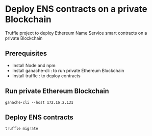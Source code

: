 # Deploy ENS contracts on a private Blockchain 
Truffle project to deploy Ethereum Name Service smart contracts on a private Blockchain

## Prerequisites

- Install Node and npm
- Install ganache-cli : to run private Ethereum Blockchain
- Install truffle : to deploy contracts

## Run private Ethereum Blockchain

`ganache-cli --host 172.16.2.131`

## Deploy ENS contracts

`truffle migrate`
